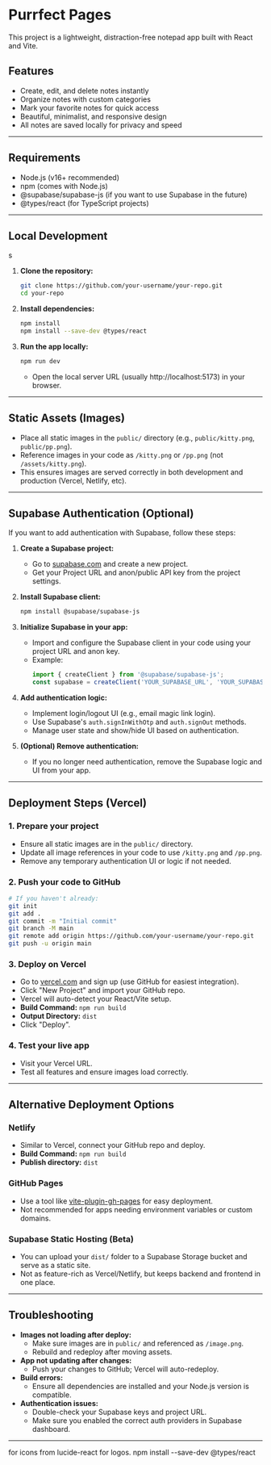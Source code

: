 # Purrfect Pages

This project is a lightweight, distraction-free notepad app built with React and Vite.

## Features
- Create, edit, and delete notes instantly
- Organize notes with custom categories
- Mark your favorite notes for quick access
- Beautiful, minimalist, and responsive design
- All notes are saved locally for privacy and speed

---

## Requirements
- Node.js (v16+ recommended)
- npm (comes with Node.js)
- @supabase/supabase-js (if you want to use Supabase in the future)
- @types/react (for TypeScript projects)

---

## Local Development
s
1. **Clone the repository:**
   ```sh
   git clone https://github.com/your-username/your-repo.git
   cd your-repo
   ```
2. **Install dependencies:**
   ```sh
   npm install
   npm install --save-dev @types/react
   ```
3. **Run the app locally:**
   ```sh
   npm run dev
   ```
   - Open the local server URL (usually http://localhost:5173) in your browser.

---

## Static Assets (Images)

- Place all static images in the `public/` directory (e.g., `public/kitty.png`, `public/pp.png`).
- Reference images in your code as `/kitty.png` or `/pp.png` (not `/assets/kitty.png`).
- This ensures images are served correctly in both development and production (Vercel, Netlify, etc).

---

## Supabase Authentication (Optional)

If you want to add authentication with Supabase, follow these steps:

1. **Create a Supabase project:**
   - Go to [supabase.com](https://supabase.com/) and create a new project.
   - Get your Project URL and anon/public API key from the project settings.

2. **Install Supabase client:**
   ```sh
   npm install @supabase/supabase-js
   ```

3. **Initialize Supabase in your app:**
   - Import and configure the Supabase client in your code using your project URL and anon key.
   - Example:
     ```js
     import { createClient } from '@supabase/supabase-js';
     const supabase = createClient('YOUR_SUPABASE_URL', 'YOUR_SUPABASE_ANON_KEY');
     ```

4. **Add authentication logic:**
   - Implement login/logout UI (e.g., email magic link login).
   - Use Supabase's `auth.signInWithOtp` and `auth.signOut` methods.
   - Manage user state and show/hide UI based on authentication.

5. **(Optional) Remove authentication:**
   - If you no longer need authentication, remove the Supabase logic and UI from your app.

---

## Deployment Steps (Vercel)

### 1. Prepare your project
- Ensure all static images are in the `public/` directory.
- Update all image references in your code to use `/kitty.png` and `/pp.png`.
- Remove any temporary authentication UI or logic if not needed.

### 2. Push your code to GitHub
```sh
# If you haven't already:
git init
git add .
git commit -m "Initial commit"
git branch -M main
git remote add origin https://github.com/your-username/your-repo.git
git push -u origin main
```

### 3. Deploy on Vercel
- Go to [vercel.com](https://vercel.com/) and sign up (use GitHub for easiest integration).
- Click "New Project" and import your GitHub repo.
- Vercel will auto-detect your React/Vite setup.
- **Build Command:** `npm run build`
- **Output Directory:** `dist`
- Click "Deploy".

### 4. Test your live app
- Visit your Vercel URL.
- Test all features and ensure images load correctly.

---

## Alternative Deployment Options

### Netlify
- Similar to Vercel, connect your GitHub repo and deploy.
- **Build Command:** `npm run build`
- **Publish directory:** `dist`

### GitHub Pages
- Use a tool like [vite-plugin-gh-pages](https://www.npmjs.com/package/vite-plugin-gh-pages) for easy deployment.
- Not recommended for apps needing environment variables or custom domains.

### Supabase Static Hosting (Beta)
- You can upload your `dist/` folder to a Supabase Storage bucket and serve as a static site.
- Not as feature-rich as Vercel/Netlify, but keeps backend and frontend in one place.

---

## Troubleshooting

- **Images not loading after deploy:**
  - Make sure images are in `public/` and referenced as `/image.png`.
  - Rebuild and redeploy after moving assets.
- **App not updating after changes:**
  - Push your changes to GitHub; Vercel will auto-redeploy.
- **Build errors:**
  - Ensure all dependencies are installed and your Node.js version is compatible.
- **Authentication issues:**
  - Double-check your Supabase keys and project URL.
  - Make sure you enabled the correct auth providers in Supabase dashboard.

---

for icons from lucide-react for logos.
npm install --save-dev @types/react